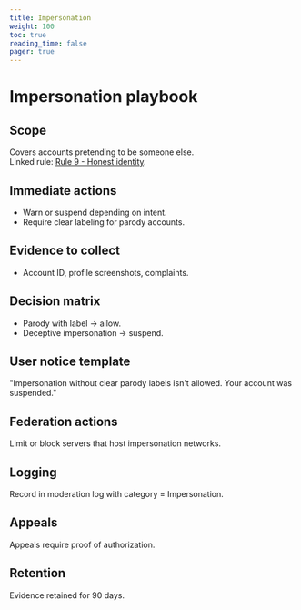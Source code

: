 ```yaml
---
title: Impersonation
weight: 100
toc: true
reading_time: false
pager: true
---
```


# Impersonation playbook

## Scope
Covers accounts pretending to be someone else.  
Linked rule: [Rule 9 - Honest identity](/docs/policies/rules/09_honest-identity/).

## Immediate actions
- Warn or suspend depending on intent.
- Require clear labeling for parody accounts.

## Evidence to collect
- Account ID, profile screenshots, complaints.

## Decision matrix
- Parody with label → allow.
- Deceptive impersonation → suspend.

## User notice template
"Impersonation without clear parody labels isn't allowed. Your account was suspended."

## Federation actions
Limit or block servers that host impersonation networks.

## Logging
Record in moderation log with category = Impersonation.

## Appeals
Appeals require proof of authorization.

## Retention
Evidence retained for 90 days.
